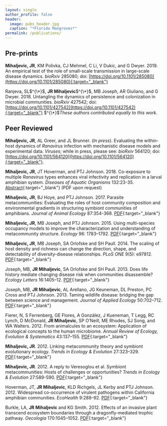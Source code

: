 ```yaml
---
layout: single
author_profile: false
header:
  image: pubs_header.jpg
  caption: "*Florida Mangroves*"
permalink: /publications/
---
```



## Pre-prints

**Mihaljevic, JR**, KM Polivka, CJ Mehmel, C Li, V Dukic, and G Dwyer. 2019. An empirical test of the role of small-scale transmission in large-scale disease dynamics. *bioRxiv* 285080; doi: [https://doi.org/10.1101/285080](https://doi.org/10.1101/285080){:target="_blank"} 

Ranjeva, SL$^{\*}$, **JR Mihaljevic**$^{\*}$, MB Joseph, AR Giuliano, and G Dwyer. 2018. Untangling the dynamics of persistence and colonization in microbial communities. *bioRxiv* 427542; doi: [https://doi.org/10.1101/427542](https://doi.org/10.1101/427542){:target="_blank"} 
$^{\*}$*These authors contributed equally to this work.*


## Peer Reviewed

**Mihaljevic, JR**, AL Greer, and JL Brunner. (*In press*). Evaluating the within-host dynamics of *Ranavirus* infection with mechanistic disease models and experimental data. *Viruses*; while in press, please see: *bioRxiv* 564120; doi: [https://doi.org/10.1101/564120](https://doi.org/10.1101/564120){:target="_blank"}. 

**Mihaljevic, JR**, JT Hoverman, and PTJ Johnson. 2018. Co-exposure to multiple *Ranavirus* types enhances viral infectivity and replication in a larval amphibian system. *Diseases of Aquatic Organisms* 132:23-35. [Abstract](https://doi.org/10.3354/dao03300){:target="_blank"} (PDF upon request)

**Mihaljevic, JR**, BJ Hoye, and PTJ Johnson. 2017. Parasite metacommunities: Evaluating the roles of host community composition and environmental gradients in structuring symbiont communities of amphibians. *Journal of Animal Ecology* 87:354-368. [PDF](https://drive.google.com/file/d/1UVSHMO-08w943HRcI9GnAOQwWU0tt5um/view?usp=sharing){:target="_blank"} 

**Mihaljevic, JR**, MB Joseph, and PTJ Johnson. 2015. Using multi-species occupancy models to improve the characterization and understanding of metacommunity structure. *Ecology* 96: 1783–1792. [PDF](https://drive.google.com/open?id=0B9UsfqlH3_y1MFVXbl9HRXpJclk){:target="_blank"}

**Mihaljevic, JR**, MB Joseph, SA Orlofske and SH Paull. 2014. The scaling of host density and richness can change the direction, shape, and detectability of diversity-disease relationships. *PLoS ONE* 9(5): e97812. [PDF](https://drive.google.com/open?id=0B9UsfqlH3_y1ZDlBTzFwelhqblk){:target="_blank"}

Joseph, MB, **JR Mihaljevic**, SA Orlofske and SH Paull. 2013. Does life history mediate changing disease risk when communities disassemble? *Ecology Letters* 16:1405–12. [PDF](https://drive.google.com/open?id=0B9UsfqlH3_y1OEdSVE9ydERoYm8){:target="_blank"}

Joseph, MB, **JR Mihaljevic**, AL Arellano, JG Keuneman, DL Preston, PC Cross and PTJ Johnson. 2013. Taming wildlife disease: bridging the gap between science and management. *Journal of Applied Ecology* 50:702–712. [PDF](https://drive.google.com/open?id=0B9UsfqlH3_y1N1dONzNsWTE0R0U){:target="_blank"}

Fierer, N, S Ferrenberg, GE Flores, A González, J Kueneman, T Legg, RC Lynch, D McDonald, **JR Mihaljevic**, SP O’Neill, ME Rhodes, SJ Song, and WA Walters. 2012. From animalcules to an ecosystem: Application of ecological concepts to the human microbiome. *Annual Review of Ecology, Evolution & Systematics* 43:137–155. [PDF](https://drive.google.com/open?id=0B9UsfqlH3_y1VUZqQTNyU09Nd0k){:target="_blank"}

**Mihaljevic, JR**. 2012. Linking metacommunity theory and symbiont evolutionary ecology. *Trends in Ecology & Evolution* 27:323–329. [PDF](https://drive.google.com/open?id=0B9UsfqlH3_y1RWcxNUROTzVXdkU){:target="_blank"}

**Mihaljevic, JR**. 2012. A reply to Veresoglou et al. Symbiont metacommunities: Hosts of challenges or opportunities? *Trends in Ecology & Evolution* 27:589-590. [PDF](https://drive.google.com/open?id=0B9UsfqlH3_y1SGNQdzdNQ2V3eVk){:target="_blank"}

Hoverman, JT, **JR Mihaljevic**, KLD Richgels, JL Kerby and PTJ Johnson. 2012. Widespread co-occurrence of virulent pathogens within California amphibian communities. *EcoHealth* 9:288–92. [PDF](https://drive.google.com/open?id=0B9UsfqlH3_y1RVM4U2xxMmFKV00){:target="_blank"}

Burkle, LA, **JR Mihaljevic** and KG Smith. 2012. Effects of an invasive plant transcend ecosystem boundaries through a dragonfly-mediated trophic pathway. *Oecologia* 170:1045–1052. [PDF](https://drive.google.com/open?id=0B9UsfqlH3_y1aFFsSV9TeURMUGc){:target="_blank"}

